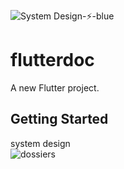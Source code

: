 ![System Design-⚡-blue](https://github.com/user-attachments/assets/dbdb343e-b5e9-43ee-bf42-994d9f65344c)

# flutterdoc

A new Flutter project.

## Getting Started

system design  
![dossiers](https://github.com/user-attachments/assets/848b8a55-17c5-48fa-af77-b7e6399b7e41)
